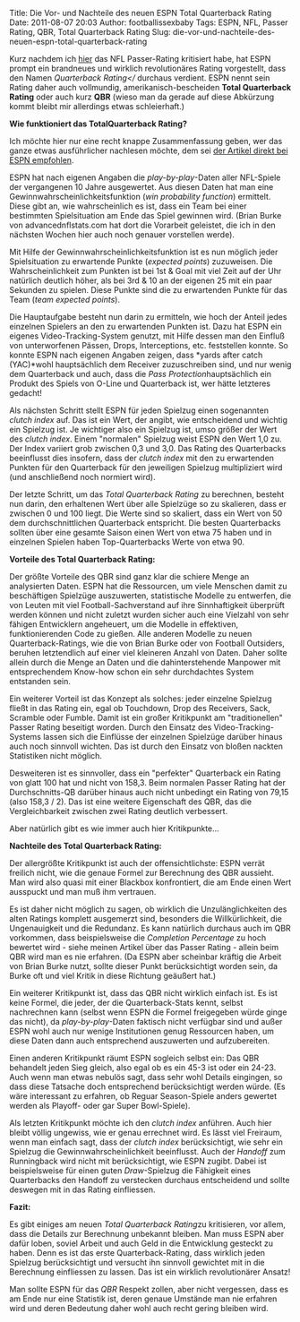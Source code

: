 Title: Die Vor- und Nachteile des neuen ESPN Total Quarterback Rating
Date: 2011-08-07 20:03
Author: footballissexbaby
Tags: ESPN, NFL, Passer Rating, QBR, Total Quarterback Rating
Slug: die-vor-und-nachteile-des-neuen-espn-total-quarterback-rating

Kurz nachdem ich [hier](|filename|quarterback-rating-die-unnutzeste-statistik-im-football.md)
das NFL Passer-Rating kritisiert habe, hat
ESPN prompt ein brandneues und wirklich revolutionäres Rating
vorgestellt, dass den Namen *Quarterback Rating</*
durchaus verdient. ESPN nennt sein Rating daher auch vollmundig,
amerikanisch-bescheiden **Total Quarterback Rating** oder auch kurz
**QBR** (wieso man da gerade auf diese Abkürzung kommt bleibt mir
allerdings etwas schleierhaft.)

**Wie funktioniert das TotalQuarterback Rating?**

Ich möchte hier nur eine recht knappe Zusammenfassung geben, wer das
ganze etwas ausführlicher nachlesen möchte, dem sei [der Artikel direkt
bei ESPN empfohlen][].

ESPN hat nach eigenen Angaben die *play-by-play*-Daten aller NFL-Spiele
der vergangenen 10 Jahre ausgewertet. Aus diesen Daten hat man eine
Gewinnwahrscheinlichkeitsfunktion (*win probability function*)
ermittelt. Diese gibt an, wie wahrscheinlich es ist, dass ein Team bei
einer bestimmten Spielsituation am Ende das Spiel gewinnen wird. (Brian
Burke von advancednflstats.com hat dort die Vorarbeit geleistet, die ich
in den nächsten Wochen hier auch noch genauer vorstellen werde).

Mit Hilfe der Gewinnwahrscheinlichkeitsfunktion ist es nun möglich jeder
Spielsituation zu erwartende Punkte (*expected points*) zuzuweisen. Die
Wahrscheinlichkeit zum Punkten ist bei 1st & Goal mit viel Zeit auf der
Uhr natürlich deutlich höher, als bei 3rd & 10 an der eigenen 25 mit ein
paar Sekunden zu spielen. Diese Punkte sind die zu erwartenden Punkte
für das Team (*team expected points*).

Die Hauptaufgabe besteht nun darin zu ermitteln, wie hoch der Anteil
jedes einzelnen Spielers an den zu erwartenden Punkten ist. Dazu hat
ESPN ein eigenes Video-Tracking-System genutzt, mit Hilfe dessen man den
Einfluß von unterworfenen Pässen, Drops, Interceptions, etc. feststellen
konnte. So konnte ESPN nach eigenen Angaben zeigen, dass *yards after
catch (YAC)*wohl hauptsächlich dem Receiver zuzuschreiben sind, und nur
wenig dem Quarterback und auch, dass die *Pass Protection*hauptsächlich
ein Produkt des Spiels von O-Line und Quarterback ist, wer hätte
letzteres gedacht!

Als nächsten Schritt stellt ESPN für jeden Spielzug einen sogenannten
*clutch index* auf. Das ist ein Wert, der angibt, wie entscheidend und
wichtig ein Spielzug ist. Je wichtiger also ein Spielzug ist, umso
größer der Wert des *clutch index*. Einem "normalen" Spielzug weist ESPN
den Wert 1,0 zu. Der Index variiert grob zwischen 0,3 und 3,0. Das
Rating des Quarterbacks beeinflusst dies insofern, dass der *clutch
index* mit den zu erwartenden Punkten für den Quarterback für den
jeweiligen Spielzug multipliziert wird (und anschließend noch normiert
wird).

Der letzte Schritt, um das *Total Quarterback Rating* zu berechnen,
besteht nun darin, den erhaltenen Wert über alle Spielzüge so zu
skalieren, dass er zwischen 0 und 100 liegt. Die Werte sind so skaliert,
dass ein Wert von 50 dem durchschnittlichen Quarterback entspricht. Die
besten Quarterbacks sollten über eine gesamte Saison einen Wert von etwa
75 haben und in einzelnen Spielen haben Top-Quarterbacks Werte von etwa
90.

**Vorteile des Total Quarterback Rating:**

Der größte Vorteile des QBR sind ganz klar die schiere Menge an
analysierten Daten. ESPN hat die Ressourcen, um viele Menschen damit zu
beschäftigen Spielzüge auszuwerten, statistische Modelle zu entwerfen,
die von Leuten mit viel Football-Sachverstand auf ihre Sinnhaftigkeit
überprüft werden können und nicht zuletzt wurden sicher auch eine
Vielzahl von sehr fähigen Entwicklern angeheuert, um die Modelle in
effektiven, funktionierenden Code zu gießen. Alle anderen Modelle zu
neuen Quarterback-Ratings, wie die von Brian Burke oder von Football
Outsiders, beruhen letztendlich auf einer viel kleineren Anzahl von
Daten. Daher sollte allein durch die Menge an Daten und die
dahinterstehende Manpower mit entsprechendem Know-how schon ein sehr
durchdachtes System entstanden sein.

Ein weiterer Vorteil ist das Konzept als solches: jeder einzelne
Spielzug fließt in das Rating ein, egal ob Touchdown, Drop des
Receivers, Sack, Scramble oder Fumble. Damit ist ein großer Kritikpunkt
am "traditionellen" Passer Rating beseitigt worden. Durch den Einsatz
des Video-Tracking-Systems lassen sich die Einflüsse der einzelnen
Spielzüge darüber hinaus auch noch sinnvoll wichten. Das ist durch den
Einsatz von bloßen nackten Statistiken nicht möglich.

Desweiteren ist es sinnvoller, dass ein "perfekter" Quarterback ein
Rating von glatt 100 hat und nicht von 158,3. Beim normalen Passer
Rating hat der Durchschnitts-QB darüber hinaus auch nicht unbedingt ein
Rating von 79,15 (also 158,3 / 2). Das ist eine weitere Eigenschaft des
QBR, das die Vergleichbarkeit zwischen zwei Rating deutlich verbessert.

Aber natürlich gibt es wie immer auch hier Kritikpunkte...

**Nachteile des Total Quarterback Rating:**

Der allergrößte Kritikpunkt ist auch der offensichtlichste: ESPN verrät
freilich nicht, wie die genaue Formel zur Berechnung des QBR aussieht.
Man wird also quasi mit einer Blackbox konfrontiert, die am Ende einen
Wert ausspuckt und man muß ihm vertrauen.

Es ist daher nicht möglich zu sagen, ob wirklich die Unzulänglichkeiten
des alten Ratings komplett ausgemerzt sind, besonders die
Willkürlichkeit, die Ungenauigkeit und die Redundanz. Es kann natürlich
durchaus auch im QBR vorkommen, dass beispielsweise die *Completion
Percentage* zu hoch bewertet wird - siehe meinen Artikel über das Passer
Rating - allein beim QBR wird man es nie erfahren. (Da ESPN aber
scheinbar kräftig die Arbeit von Brian Burke nutzt, sollte dieser Punkt
berücksichtigt worden sein, da Burke oft und viel Kritik in diese
Richtung geäußert hat.)

Ein weiterer Kritikpunkt ist, dass das QBR nicht wirklich einfach ist.
Es ist keine Formel, die jeder, der die Quarterback-Stats kennt, selbst
nachrechnen kann (selbst wenn ESPN die Formel freigegeben würde ginge
das nicht), da *play-by-play*-Daten faktisch nicht verfügbar sind und
außer ESPN wohl auch nur wenige Institutionen genug Ressourcen haben, um
diese Daten dann auch entsprechend auszuwerten und aufzubereiten.

Einen anderen Kritikpunkt räumt ESPN sogleich selbst ein: Das QBR
behandelt jeden Sieg gleich, also egal ob es ein 45-3 ist oder ein
24-23. Auch wenn man etwas nebulös sagt, dass sehr wohl Details
eingingen, so dass diese Tatsache doch entsprechend berücksichtigt
werden würde. (Es wäre interessant zu erfahren, ob Reguar Season-Spiele
anders gewertet werden als Playoff- oder gar Super Bowl-Spiele).

Als letzten Kritikpunkt möchte ich den *clutch index* anführen. Auch
hier bleibt völlig ungewiss, wie er genau errechnet wird. Es lässt viel
Freiraum, wenn man einfach sagt, dass der *clutch index* berücksichtigt,
wie sehr ein Spielzug die Gewinnwahrscheinlichkeit beeinflusst. Auch der
*Handoff* zum Runningback wird nicht mit berücksichtigt, wie ESPN
zugibt. Dabei ist beispielsweise für einen guten *Draw*-Spielzug die
Fähigkeit eines Quarterbacks den Handoff zu verstecken durchaus
entscheidend und sollte deswegen mit in das Rating einfliessen.

**Fazit:**

Es gibt einiges am neuen *Total Quarterback Rating*zu kritisieren, vor
allem, dass die Details zur Berechnung unbekannt bleiben. Man muss ESPN
aber dafür loben, soviel Arbeit und auch Geld in die Entwicklung
gesteckt zu haben. Denn es ist das erste Quarterback-Rating, dass
wirklich jeden Spielzug berücksichtigt und versucht ihn sinnvoll
gewichtet mit in die Berechnung einfliessen zu lassen. Das ist ein
wirklich revolutionärer Ansatz!

Man sollte ESPN für das *QBR* Respekt zollen, aber nicht vergessen, dass
es am Ende nur eine Statistik ist, deren genaue Umstände man nie
erfahren wird und deren Bedeutung daher wohl auch recht gering bleiben
wird.

  [der Artikel direkt bei ESPN empfohlen]: http://espn.go.com/nfl/story/_/id/6833215/explaining-statistics-total-quarterback-rating
